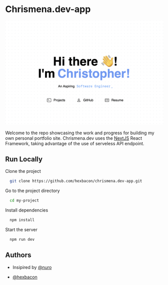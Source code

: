# Chrismena.dev-app

![alt text](./public/assets/images/homepage.png "chrismena.dev")

Welcome to the repo showcasing the work and progress for building my own personal portfolio site. Chrismena.dev uses the [NextJS](https://nextjs.org) React Framework, taking advantage of the use of serveless API endpoint.



## Run Locally

Clone the project

```bash
  git clone https://github.com/hexbacon/chrismena.dev-app.git
```

Go to the project directory

```bash
  cd my-project
```

Install dependencies

```bash
  npm install
```

Start the server

```bash
  npm run dev

```

## Authors

- Insipired by [@nuro](https://github.com/nurodev)

- [@hexbacon](https://github.com/hexbacon)

